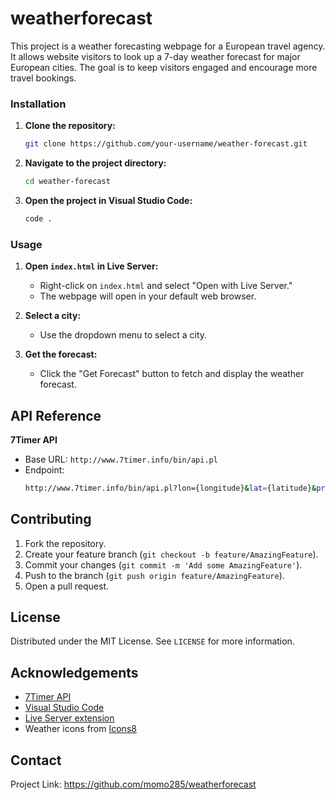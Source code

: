 # weatherforecast
This project is a weather forecasting webpage for a European travel agency. It allows website visitors to look up a 7-day weather forecast for major European cities. The goal is to keep visitors engaged and encourage more travel bookings.


### Installation

1. **Clone the repository:**
    ```sh
    git clone https://github.com/your-username/weather-forecast.git
    ```
2. **Navigate to the project directory:**
    ```sh
    cd weather-forecast
    ```
3. **Open the project in Visual Studio Code:**
    ```sh
    code .
    ```

### Usage

1. **Open `index.html` in Live Server:**
    - Right-click on `index.html` and select "Open with Live Server."
    - The webpage will open in your default web browser.

2. **Select a city:**
    - Use the dropdown menu to select a city.

3. **Get the forecast:**
    - Click the "Get Forecast" button to fetch and display the weather forecast.

## API Reference

**7Timer API**
- Base URL: `http://www.7timer.info/bin/api.pl`
- Endpoint: 
    ```sh
    http://www.7timer.info/bin/api.pl?lon={longitude}&lat={latitude}&product=civil&output=json
    ```

## Contributing

1. Fork the repository.
2. Create your feature branch (`git checkout -b feature/AmazingFeature`).
3. Commit your changes (`git commit -m 'Add some AmazingFeature'`).
4. Push to the branch (`git push origin feature/AmazingFeature`).
5. Open a pull request.

## License

Distributed under the MIT License. See `LICENSE` for more information.

## Acknowledgements

- [7Timer API](http://www.7timer.info/doc.php?lang=en)
- [Visual Studio Code](https://code.visualstudio.com/)
- [Live Server extension](https://marketplace.visualstudio.com/items?itemName=ritwickdey.LiveServer)
- Weather icons from [Icons8](https://icons8.com/)

## Contact

Project Link: https://github.com/momo285/weatherforecast
